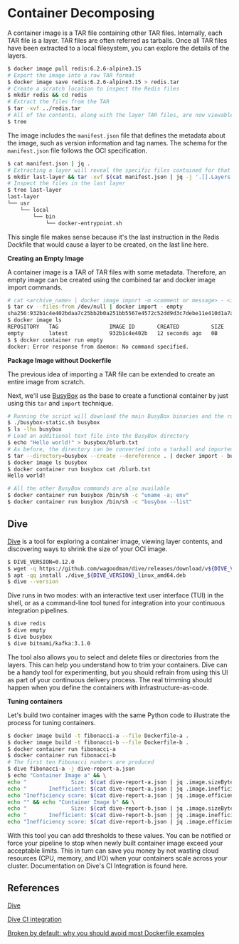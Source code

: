# Container Decomposing

A container image is a TAR file containing other TAR files. Internally, each TAR file is a layer. TAR files are often referred as tarballs. Once all TAR files have been extracted to a local filesystem, you can explore the details of the layers.

```sh
$ docker image pull redis:6.2.6-alpine3.15
# Export the image into a raw TAR format
$ docker image save redis:6.2.6-alpine3.15 > redis.tar
# Create a scratch location to inspect the Redis files
$ mkdir redis && cd redis
# Extract the files from the TAR
$ tar -xvf ../redis.tar
# All of the contents, along with the layer TAR files, are now viewable
$ tree
```

The image includes the `manifest.json` file that defines the metadata about the image, such as version information and tag names. The schema for the `manifest.json` file follows the OCI specification.

```sh
$ cat manifest.json | jq .
# Extracting a layer will reveal the specific files contained for that layer
$ mkdir last-layer && tar -xvf $(cat manifest.json | jq -j '.[].Layers | last') -C last-layer
# Inspect the files in the last layer
$ tree last-layer
last-layer
└── usr
    └── local
        └── bin
            └── docker-entrypoint.sh
```

This single file makes sense because it's the last instruction in the Redis Dockfile that would cause a layer to be created, on the last line here.

**Creating an Empty Image**

A container image is a TAR of TAR files with some metadata. Therefore, an empty image can be created using the combined tar and docker image import commands.

```sh
# cat <archive_name> | docker image import -m <comment or message> - <image_name>
$ tar cv --files-from /dev/null | docker import - empty
sha256:932b1c4e402bdaa7c25bb2b0a251bb5567e4572c52dd9d3c7debe11e410d1a7a
$ docker image ls
REPOSITORY   TAG                IMAGE ID       CREATED          SIZE
empty        latest             932b1c4e402b   12 seconds ago   0B
$ $ docker container run empty
docker: Error response from daemon: No command specified.
```

**Package Image without Dockerfile**

The previous idea of importing a TAR file can be extended to create an entire image from scratch.

Next, we'll use [BusyBox](https://busybox.net/) as the base to create a functional container by just using this `tar` and `import` technique.

```sh
# Running the script will download the main BusyBox binaries and the rootfs for the container image
$ ./busybox-static.sh busybox
$ ls -lha busybox
# Load an additional text file into the BusyBox directory
$ echo "Hello world!" > busybox/blurb.txt
# As before, the directory can be converted into a tarball and imported into Docker as an image
$ tar --directory=busybox --create --dereference . | docker import - busybox
$ docker image ls busybox
$ docker container run busybox cat /blurb.txt
Hello world!

# All the other BusyBox commands are also available
$ docker container run busybox /bin/sh -c "uname -a; env"
$ docker container run busybox /bin/sh -c "busybox --list"
```

## Dive

[Dive](https://github.com/wagoodman/dive) is a tool for exploring a container image, viewing layer contents, and discovering ways to shrink the size of your OCI image.

```sh
$ DIVE_VERSION=0.12.0
$ wget -q https://github.com/wagoodman/dive/releases/download/v${DIVE_VERSION}/dive_${DIVE_VERSION}_linux_amd64.deb
$ apt -qq install ./dive_${DIVE_VERSION}_linux_amd64.deb
$ dive --version
```

Dive runs in two modes: with an interactive text user interface (TUI) in the shell, or as a command-line tool tuned for integration into your continuous integration pipelines.


```sh
$ dive redis
$ dive empty
$ dive busybox
$ dive bitnami/kafka:3.1.0
```

The tool also allows you to select and delete files or directories from the layers. This can help you understand how to trim your containers. Dive can be a handy tool for experimenting, but you should refrain from using this UI as part of your continuous delivery process. The real trimming should happen when you define the containers with infrastructure-as-code.

**Tuning containers**

Let's build two container images with the same Python code to illustrate the process for tuning containers.

```sh
$ docker image build -t fibonacci-a --file Dockerfile-a .
$ docker image build -t fibonacci-b --file Dockerfile-b .
$ docker container run fibonacci-a
$ docker container run fibonacci-b
# The first ten Fibonacci numbers are produced
$ dive fibonacci-a -j dive-report-a.json
$ echo "Container Image a" && \
echo "              Size: $(cat dive-report-a.json | jq .image.sizeBytes) bytes" && \
echo "       Inefficient: $(cat dive-report-a.json | jq .image.inefficientBytes) bytes" && \
echo "Inefficiency score: $(cat dive-report-a.json | jq .image.efficiencyScore)" && \
echo "" && echo "Container Image b" && \
echo "              Size: $(cat dive-report-b.json | jq .image.sizeBytes) bytes" && \
echo "       Inefficient: $(cat dive-report-b.json | jq .image.inefficientBytes) bytes" && \
echo "Inefficiency score: $(cat dive-report-b.json | jq .image.efficiencyScore)"
```

With this tool you can add thresholds to these values. You can be notified or force your pipeline to stop when newly built container image exceed your acceptable limits. This in turn can save you money by not wasting cloud resources (CPU, memory, and I/O) when your containers scale across your cluster. Documentation on Dive's CI Integration is found here.

## References

[Dive](https://github.com/wagoodman/dive)

[Dive CI integration](https://github.com/wagoodman/dive#ci-integration)

[Broken by default: why you should avoid most Dockerfile examples](https://pythonspeed.com/articles/dockerizing-python-is-hard/)
